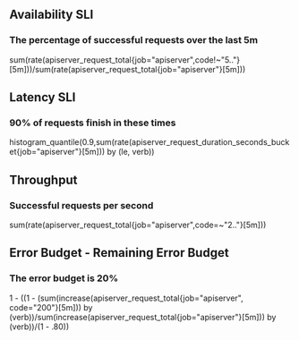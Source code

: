 ## Availability SLI
### The percentage of successful requests over the last 5m
sum(rate(apiserver_request_total{job="apiserver",code!~"5.."}[5m]))/sum(rate(apiserver_request_total{job="apiserver"}[5m]))

## Latency SLI
### 90% of requests finish in these times
histogram_quantile(0.9,sum(rate(apiserver_request_duration_seconds_bucket{job="apiserver"}[5m])) by (le, verb))

## Throughput
### Successful requests per second
sum(rate(apiserver_request_total{job="apiserver",code=~"2.."}[5m]))

## Error Budget - Remaining Error Budget
### The error budget is 20%
1 - ((1 - (sum(increase(apiserver_request_total{job="apiserver", code="200"}[5m])) by (verb))/sum(increase(apiserver_request_total{job="apiserver"}[5m])) by (verb))/(1 - .80))
